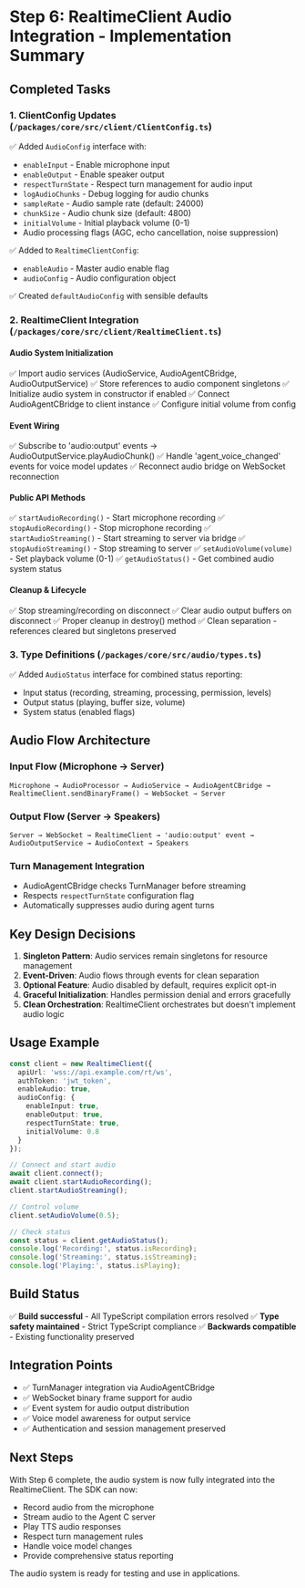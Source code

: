 # Step 6: RealtimeClient Audio Integration - Implementation Summary

## Completed Tasks

### 1. ClientConfig Updates (`/packages/core/src/client/ClientConfig.ts`)
✅ Added `AudioConfig` interface with:
- `enableInput` - Enable microphone input
- `enableOutput` - Enable speaker output  
- `respectTurnState` - Respect turn management for audio input
- `logAudioChunks` - Debug logging for audio chunks
- `sampleRate` - Audio sample rate (default: 24000)
- `chunkSize` - Audio chunk size (default: 4800)
- `initialVolume` - Initial playback volume (0-1)
- Audio processing flags (AGC, echo cancellation, noise suppression)

✅ Added to `RealtimeClientConfig`:
- `enableAudio` - Master audio enable flag
- `audioConfig` - Audio configuration object

✅ Created `defaultAudioConfig` with sensible defaults

### 2. RealtimeClient Integration (`/packages/core/src/client/RealtimeClient.ts`)

#### Audio System Initialization
✅ Import audio services (AudioService, AudioAgentCBridge, AudioOutputService)
✅ Store references to audio component singletons
✅ Initialize audio system in constructor if enabled
✅ Connect AudioAgentCBridge to client instance
✅ Configure initial volume from config

#### Event Wiring
✅ Subscribe to 'audio:output' events → AudioOutputService.playAudioChunk()
✅ Handle 'agent_voice_changed' events for voice model updates
✅ Reconnect audio bridge on WebSocket reconnection

#### Public API Methods
✅ `startAudioRecording()` - Start microphone recording
✅ `stopAudioRecording()` - Stop microphone recording
✅ `startAudioStreaming()` - Start streaming to server via bridge
✅ `stopAudioStreaming()` - Stop streaming to server
✅ `setAudioVolume(volume)` - Set playback volume (0-1)
✅ `getAudioStatus()` - Get combined audio system status

#### Cleanup & Lifecycle
✅ Stop streaming/recording on disconnect
✅ Clear audio output buffers on disconnect
✅ Proper cleanup in destroy() method
✅ Clean separation - references cleared but singletons preserved

### 3. Type Definitions (`/packages/core/src/audio/types.ts`)
✅ Added `AudioStatus` interface for combined status reporting:
- Input status (recording, streaming, processing, permission, levels)
- Output status (playing, buffer size, volume)
- System status (enabled flags)

## Audio Flow Architecture

### Input Flow (Microphone → Server)
```
Microphone → AudioProcessor → AudioService → AudioAgentCBridge → RealtimeClient.sendBinaryFrame() → WebSocket → Server
```

### Output Flow (Server → Speakers)
```
Server → WebSocket → RealtimeClient → 'audio:output' event → AudioOutputService → AudioContext → Speakers
```

### Turn Management Integration
- AudioAgentCBridge checks TurnManager before streaming
- Respects `respectTurnState` configuration flag
- Automatically suppresses audio during agent turns

## Key Design Decisions

1. **Singleton Pattern**: Audio services remain singletons for resource management
2. **Event-Driven**: Audio flows through events for clean separation
3. **Optional Feature**: Audio disabled by default, requires explicit opt-in
4. **Graceful Initialization**: Handles permission denial and errors gracefully
5. **Clean Orchestration**: RealtimeClient orchestrates but doesn't implement audio logic

## Usage Example

```typescript
const client = new RealtimeClient({
  apiUrl: 'wss://api.example.com/rt/ws',
  authToken: 'jwt_token',
  enableAudio: true,
  audioConfig: {
    enableInput: true,
    enableOutput: true,
    respectTurnState: true,
    initialVolume: 0.8
  }
});

// Connect and start audio
await client.connect();
await client.startAudioRecording();
client.startAudioStreaming();

// Control volume
client.setAudioVolume(0.5);

// Check status
const status = client.getAudioStatus();
console.log('Recording:', status.isRecording);
console.log('Streaming:', status.isStreaming);
console.log('Playing:', status.isPlaying);
```

## Build Status
✅ **Build successful** - All TypeScript compilation errors resolved
✅ **Type safety maintained** - Strict TypeScript compliance
✅ **Backwards compatible** - Existing functionality preserved

## Integration Points
- ✅ TurnManager integration via AudioAgentCBridge
- ✅ WebSocket binary frame support for audio
- ✅ Event system for audio output distribution
- ✅ Voice model awareness for output service
- ✅ Authentication and session management preserved

## Next Steps
With Step 6 complete, the audio system is now fully integrated into the RealtimeClient. The SDK can now:
- Record audio from the microphone
- Stream audio to the Agent C server
- Play TTS audio responses
- Respect turn management rules
- Handle voice model changes
- Provide comprehensive status reporting

The audio system is ready for testing and use in applications.